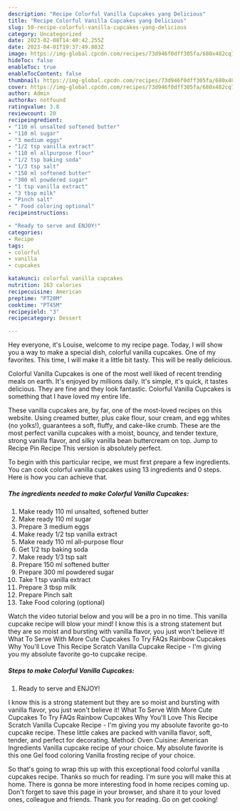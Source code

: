```yaml
---
description: "Recipe Colorful Vanilla Cupcakes yang Delicious"
title: "Recipe Colorful Vanilla Cupcakes yang Delicious"
slug: 50-recipe-colorful-vanilla-cupcakes-yang-delicious
category: Uncategorized
date: 2023-02-08T14:40:42.255Z
date: 2023-04-01T19:37:49.803Z
image: https://img-global.cpcdn.com/recipes/73d946f0dff305fa/680x482cq70/colorful-vanilla-cupcakes-recipe-main-photo.jpg
hideToc: false
enableToc: true
enableTocContent: false
thumbnail: https://img-global.cpcdn.com/recipes/73d946f0dff305fa/680x482cq70/colorful-vanilla-cupcakes-recipe-main-photo.jpg
cover: https://img-global.cpcdn.com/recipes/73d946f0dff305fa/680x482cq70/colorful-vanilla-cupcakes-recipe-main-photo.jpg
author: Admin
authorAv: notfound
ratingvalue: 3.8
reviewcount: 20
recipeingredient:
- "110 ml unsalted softened butter"
- "110 ml sugar"
- "3 medium eggs"
- "1/2 tsp vanilla extract"
- "110 ml allpurpose flour"
- "1/2 tsp baking soda"
- "1/3 tsp salt"
- "150 ml softened butter"
- "300 ml powdered sugar"
- "1 tsp vanilla extract"
- "3 tbsp milk"
- "Pinch salt"
- " Food coloring optional"
recipeinstructions:

- "Ready to serve and ENJOY!"
categories:
- Recipe
tags:
- colorful
- vanilla
- cupcakes

katakunci: colorful vanilla cupcakes 
nutrition: 163 calories
recipecuisine: American
preptime: "PT20M"
cooktime: "PT45M"
recipeyield: "3"
recipecategory: Dessert

---
```



Hey everyone, it's Louise, welcome to my recipe page. Today, I will show you a way to make a special dish, colorful vanilla cupcakes. One of my favorites. This time, I will make it a little bit tasty. This will be really delicious.

Colorful Vanilla Cupcakes is one of the most well liked of recent trending meals on earth. It's enjoyed by millions daily. It's simple, it's quick, it tastes delicious. They are fine and they look fantastic. Colorful Vanilla Cupcakes is something that I have loved my entire life.

These vanilla cupcakes are, by far, one of the most-loved recipes on this website. Using creamed butter, plus cake flour, sour cream, and egg whites (no yolks!), guarantees a soft, fluffy, and cake-like crumb. These are the most perfect vanilla cupcakes with a moist, bouncy, and tender texture, strong vanilla flavor, and silky vanilla bean buttercream on top. Jump to Recipe Pin Recipe This version is absolutely perfect.


To begin with this particular recipe, we must first prepare a few ingredients. You can cook colorful vanilla cupcakes using 13 ingredients and 0 steps. Here is how you can achieve that.

<!--inarticleads1-->

##### The ingredients needed to make Colorful Vanilla Cupcakes:

1. Make ready 110 ml unsalted, softened butter
1. Make ready 110 ml sugar
1. Prepare 3 medium eggs
1. Make ready 1/2 tsp vanilla extract
1. Make ready 110 ml all-purpose flour
1. Get 1/2 tsp baking soda
1. Make ready 1/3 tsp salt
1. Prepare 150 ml softened butter
1. Prepare 300 ml powdered sugar
1. Take 1 tsp vanilla extract
1. Prepare 3 tbsp milk
1. Prepare Pinch salt
1. Take  Food coloring (optional)


Watch the video tutorial below and you will be a pro in no time. This vanilla cupcake recipe will blow your mind! I know this is a strong statement but they are so moist and bursting with vanilla flavor, you just won&#39;t believe it! What To Serve With More Cute Cupcakes To Try FAQs Rainbow Cupcakes Why You&#39;ll Love This Recipe Scratch Vanilla Cupcake Recipe - I&#39;m giving you my absolute favorite go-to cupcake recipe. 

<!--inarticleads2-->

##### Steps to make Colorful Vanilla Cupcakes:


1. Ready to serve and ENJOY!

I know this is a strong statement but they are so moist and bursting with vanilla flavor, you just won&#39;t believe it! What To Serve With More Cute Cupcakes To Try FAQs Rainbow Cupcakes Why You&#39;ll Love This Recipe Scratch Vanilla Cupcake Recipe - I&#39;m giving you my absolute favorite go-to cupcake recipe. These little cakes are packed with vanilla flavor, soft, tender, and perfect for decorating. Method: Oven Cuisine: American Ingredients Vanilla cupcake recipe of your choice. My absolute favorite is this one Gel food coloring Vanilla frosting recipe of your choice. 

So that's going to wrap this up with this exceptional food colorful vanilla cupcakes recipe. Thanks so much for reading. I'm sure you will make this at home. There is gonna be more interesting food in home recipes coming up. Don't forget to save this page in your browser, and share it to your loved ones, colleague and friends. Thank you for reading. Go on get cooking!
